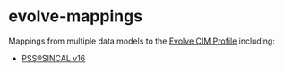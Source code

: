 # evolve-mappings

Mappings from multiple data models to the [Evolve CIM Profile](https://zepben.github.io/evolve/docs/cim/evolve/) including:
* [PSS®SINCAL v16](https://new.siemens.com/global/en/products/energy/energy-automation-and-smart-grid/pss-software/pss-sincal.html) 



